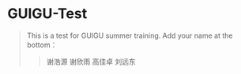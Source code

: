 # GUIGU-Test
>This is a test for GUIGU summer training.
>Add your name at the bottom：
>>谢浩源
>>谢欣雨
>>高佳卓
>>刘远东
